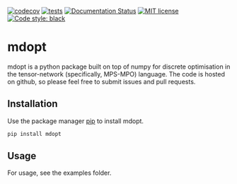 [![codecov](https://codecov.io/gh/quicophy/mdopt/branch/main/graph/badge.svg?token=4G7VWYX0S2)](https://codecov.io/gh/quicophy/mdopt)
[![tests](https://github.com/quicophy/mdopt/actions/workflows/tests.yml/badge.svg)](https://github.com/quicophy/mdopt/actions/workflows/tests.yml)
[![Documentation Status](https://readthedocs.org/projects/mdopt/badge/?version=latest)](https://mdopt.readthedocs.io/en/latest/?badge=latest)
[![MIT license](https://img.shields.io/badge/License-MIT-blue.svg)](https://lbesson.mit-license.org/)
[![Code style: black](https://img.shields.io/badge/code%20style-black-000000.svg)](https://github.com/psf/black)

# mdopt
mdopt is a python package built on top of numpy for discrete optimisation in the tensor-network (specifically, MPS-MPO) language. The code is hosted on github, so please feel free to submit issues and pull requests.

## Installation

Use the package manager [pip](https://pip.pypa.io/en/stable/) to install mdopt.

```bash
pip install mdopt
```

## Usage

For usage, see the examples folder.
